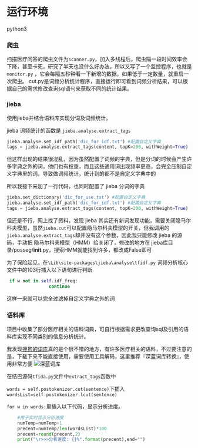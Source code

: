 # 运行环境
python3 

### 爬虫
扫描医疗问答的爬虫文件为`scanner.py`，加入多线程后，爬虫隔一段时间效率会下降，甚至卡死，研究了半天也没什么好办法，所以又写了一个监控程序，也就是`monitor.py` ，它会每隔五秒钟看一下新增的数据，如果低于一定数量，就重启一次爬虫。
cut.py是词频分析统计程序，直接运行即可看到词频分析结果，可以根据自己的需求修改查询sql语句来获取不同的统计结果。

### jieba

使用jieba并结合语料库实现分词及词频统计。

jieba 词频统计的函数是 `jieba.analyse.extract_tags` 

```python
jieba.analyse.set_idf_path('dic_for_idf.txt') #配置自定义字典
tags = jieba.analyse.extract_tags(content, topK=200, withWeight=True)
```

但这样出现的结果很混乱，因为虽然配置了词频的字典，但是分词的时候会产生许多字典之外的词，他们也有权重，而且这些通用词出现频率更高，会完全压制自定义字典里的词，导致做词频统计，统计到的都不是自定义字典中的

所以我接下来加了一行代码，也同时配置了 jieba 分词的字典

```python
jieba.set_dictionary('dic_for_use.txt') #配置自定义字典
jieba.analyse.set_idf_path('dic_for_idf.txt') #配置自定义字典
tags = jieba.analyse.extract_tags(content, topK=200, withWeight=True)
```

但还是不行，网上找了资料，发现 jieba 其实还有新词发现功能，需要关闭隐马尔科夫模型，虽然```jieba.cut```可以配置隐马尔科夫模型的开关，但我调用的```jieba.analyse.extract_tags```却并没有这个参数，因此我只能修改 jieba 的源码，手动把 隐马尔科夫模型（HMM）给关闭了，修改的地方在 jieba库目录/posseg/__init__.py，搜索HMM就能找到许多，都改成False即可

为了保险起见，在`\Lib\site-packages\jieba\analyse\tfidf.py` 词频分析核心文件中的103行插入以下语句进行判断
```python
 if w not in self.idf_freq:
                continue
```
这样一来就可以完全过滤掉自定义字典之外的词

### 语料库
项目中收集了部分医疗相关的语料词典，可自行根据需求更改查询sql及引用的语料库实现不同类别的信息分析统计。

我发现[搜狗的词库](https://pinyin.sogou.com/dict/cate/index/132/download/9)真的是个很不错的地方，有许多医疗相关的语料，不过要注意的是，下载下来不能直接使用，需要使用工具解码，这里推荐『深蓝词库转换』，使用非常方便
![深蓝词库](https://img.niucodata.com/slck.png)

在结巴源码`tfida.py`文件中`extract_tags`函数中

`words = self.postokenizer.cut(sentence)`下插入
`wordsList=self.postokenizer.lcut(sentence)`

`for w in words:`里插入以下代码，显示分析进度。
```python
    #用于实时显示分析进度
    numTemp=numTemp+1
    precent=numTemp/len(wordsList)*100
    precent=round(precent,2)
    print("\r>>>分析进度: {}%".format(precent),end="")
```

    
    


